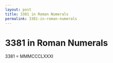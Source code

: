 ```yaml
---
layout: post
title: 3381 in Roman Numerals
permalink: 3381-in-roman-numerals
---
```


# 3381 in Roman Numerals

3381 = MMMCCCLXXXI

